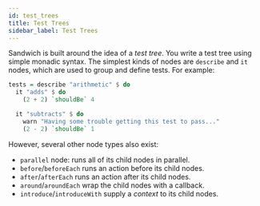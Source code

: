 ```yaml
---
id: test_trees
title: Test Trees
sidebar_label: Test Trees
---
```


Sandwich is built around the idea of a *test tree*. You write a test tree using simple monadic syntax. The simplest kinds of nodes are `describe` and `it` nodes, which are used to group and define tests. For example:

```haskell
tests = describe "arithmetic" $ do
  it "adds" $ do
    (2 + 2) `shouldBe` 4

  it "subtracts" $ do
    warn "Having some trouble getting this test to pass..."
    (2 - 2) `shouldBe` 1
```

However, several other node types also exist:

* `parallel` node: runs all of its child nodes in parallel.
* `before`/`beforeEach` runs an action before its child nodes.
* `after`/`afterEach` runs an action after its child nodes.
* `around`/`aroundEach` wrap the child nodes with a callback.
* `introduce`/`introduceWith` supply a *context* to its child nodes.
